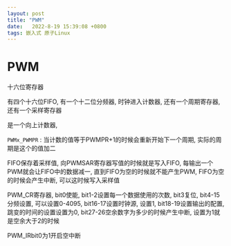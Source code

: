 ```yaml
---
layout: post
title: "PWM" 
date:   2022-8-19 15:39:08 +0800
tags: 嵌入式 原子Linux 
---
```


# PWM

十六位寄存器

有四个十六位FIFO, 有一个十二位分频器, 时钟进入计数器, 还有一个周期寄存器, 还有一个采样寄存器

是一个向上计数器, 



`PWMx_PWMPR` : 当计数的值等于PWMPR+1的时候会重新开始下一个周期, 实际的周期是这个的值加二

FIFO保存着采样值, 向PWMSAR寄存器写值的时候就是写入FIFO, 每输出一个PWM就会让FIFO中的数据减一, 直到FIFO为空的时候就不能产生PWM, FIFO为空的时候会产生中断, 可以这时候写入采样值

PWM_CR寄存器, bit0使能, bit1-2设置每一个数据使用的次数, bit3复位, bit4-15分频设置, 可以设置0-4095, bit16-17设置时钟源, 设置1, bit18-19设置输出的配置, 跳变的时间的设置设置为0, bit27-26空余数字为多少的时候产生中断, 设置为1就是空余大于2的时候

PWM_IRbit0为1开启空中断



















